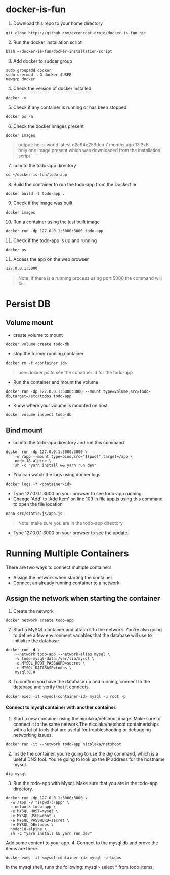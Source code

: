 # docker-is-fun
1. Download this repo to your home directory

```
git clone https://github.com/azconcept-droid/docker-is-fun.git
```
2. Run the docker installation script
```
bash ~/docker-is-fun/docker-installation-script
```
3. Add docker to sudoer group
```
sudo groupadd docker
sudo usermod -aG docker $USER
newgrp docker
```
4. Check the version of docker installed
```
docker -v
```
5. Check if any container is running or has been stopped
```
docker ps -a
```
6. Check the docker images present
```
docker images
```
> output: hello-world          latest    d2c94e258dcb   7 months ago   13.3kB  
> only one image present which was downloaded from the installation script
7. cd into the todo-app directory
```
cd ~/docker-is-fun/todo-app
```
8. Build the container to run the todo-app from the Dockerfile
```
docker build -t todo-app .
```
9. Check if the image was built
```
docker images
```
10. Run a container using the just built image
```
docker run -dp 127.0.0.1:5000:3000 todo-app
```
11. Check if the todo-app is up and running
```
docker ps
```
11. Access the app on the web browser
```
127.0.0.1:5000
```
> Note: if there is a running process using port 5000 the command will fail.  

Persist DB
===
Volume mount
---
+ create volume to mount
```
docker volume create todo-db
```
+ stop the former running container
```
docker rm -f <container id>
```
> use: *docker ps* to see the conatiner id for the todo-app  
+ Run the container and mount the volume
```
docker run -dp 127.0.0.1:5000:3000 --mount type=volume,src=todo-db,target=/etc/todos todo-app
```
+ Know where your volume is mounted on host
```
docker volume inspect todo-db
```

Bind mount
---
- cd into the todo-app directory and run this command
```
docker run -dp 127.0.0.1:3000:3000 \
    -w /app --mount type=bind,src="$(pwd)",target=/app \
    node:18-alpine \
    sh -c "yarn install && yarn run dev"
```
- You can watch the logs using docker logs <container-id>
```
docker logs -f <container-id>
```
- Type 127.0.0.1:3000 on your browser to see todo-app running.
- Change 'Add' to 'Add Item' on line 109 in file app.js using this command to open the file location
```
nano src/static/js/app.js
```
> Note: make sure you are in the todo-app directory
- Type 127.0.0.1:3000 on your browser to see the update.

Running Multiple Containers
===
There are two ways to connect multiple containers
- Assign the network when starting the container
- Connect an already running container to a network

Assign the network when starting the container
---
1. Create the network
```
docker network create todo-app
```
2. Start a MySQL container and attach it to the network. You're also going to define a few environment variables that the database will use to initialize the database.
```
docker run -d \
    --network todo-app --network-alias mysql \
    -v todo-mysql-data:/var/lib/mysql \
    -e MYSQL_ROOT_PASSWORD=secret \
    -e MYSQL_DATABASE=todos \
    mysql:8.0
```
3. To confirm you have the database up and running, connect to the database and verify that it connects.
```
docker exec -it <mysql-container-id> mysql -u root -p
```
#### Connect to mysql container with another container.
1. Start a new container using the nicolaka/netshoot image. Make sure to connect it to the same network.The nicolaka/netshoot containeriships with a lot of tools that are useful for troubleshooting or debugging networking issues.
```
docker run -it --network todo-app nicolaka/netshoot
```
2. Inside the container, you're going to use the *dig* command, which is a useful DNS tool. You're going to look up the IP address for the hostname mysql.
```
dig mysql
```
3. Run the todo-app with Mysql. Make sure that you are in the todo-app directory.
```
docker run -dp 127.0.0.1:3000:3000 \
  -w /app -v "$(pwd):/app" \
  --network todo-app \
  -e MYSQL_HOST=mysql \
  -e MYSQL_USER=root \
  -e MYSQL_PASSWORD=secret \
  -e MYSQL_DB=todos \
  node:18-alpine \
  sh -c "yarn install && yarn run dev"
```
Add some content to your app.
4. Connect to the mysql db and prove the items are there.
```
docker exec -it <mysql-container-id> mysql -p todos
```
In the mysql shell, runn the following:
mysql> select * from todo_items;
